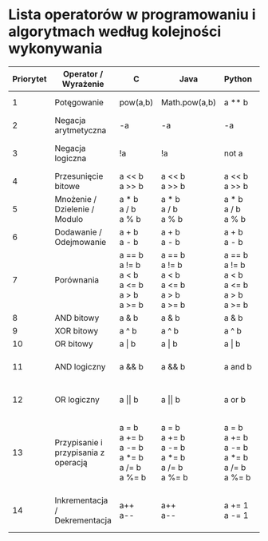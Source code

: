 # Lista operatorów w programowaniu i algorytmach według kolejności wykonywania

| Priorytet | Operator / Wyrażenie | C | Java | Python | Pseudokod | Uwagi |
| --------- | -------------------- | -- | ---- | ------ | --------- | ----- |
| 1 | Potęgowanie | pow(a,b) | Math.pow(a,b) | a ** b | a ^ b | a do potęgi b |
| 2 | Negacja arytmetyczna | -a | -a | -a | -a | zmiana znaku |
| 3 | Negacja logiczna | !a | !a | not a | NOT a | odwraca wartość logiczną |
| 4 | Przesunięcie bitowe | a << b<br>a >> b | a << b<br>a >> b | a << b<br>a >> b | a << b<br>a >> b | przesunięcie bitowe |
| 5 | Mnożenie / Dzielenie / Modulo | a * b<br>a / b<br>a % b | a * b<br>a / b<br>a % b | a * b<br>a / b<br>a % b | a * b<br>a / b<br>a mod b | iloczyn, dzielenie, reszta |
| 6 | Dodawanie / Odejmowanie | a + b<br>a - b | a + b<br>a - b | a + b<br>a - b | a + b<br>a - b | suma, różnica |
| 7 | Porównania | a == b<br>a != b<br>a < b<br>a <= b<br>a > b<br>a >= b | a == b<br>a != b<br>a < b<br>a <= b<br>a > b<br>a >= b | a == b<br>a != b<br>a < b<br>a <= b<br>a > b<br>a >= b | a = b<br>a <> b<br>a < b<br>a <= b<br>a > b<br>a >= b | sprawdza relacje między wartościami |
| 8 | AND bitowy | a & b | a & b | a & b | a & b | bitowe AND |
| 9 | XOR bitowy | a ^ b | a ^ b | a ^ b | a XOR b | bitowe XOR |
| 10 | OR bitowy | a \| b | a \| b | a \| b | a \| b | bitowe OR |
| 11 | AND logiczny | a && b | a && b | a and b | a AND b | prawda jeśli oba prawdziwe |
| 12 | OR logiczny | a \|\| b | a \|\| b | a or b | a OR b | prawda jeśli choć jedno prawdziwe |
| 13 | Przypisanie i przypisania z operacją | a = b<br>a += b<br>a -= b<br>a *= b<br>a /= b<br>a %= b | a = b<br>a += b<br>a -= b<br>a *= b<br>a /= b<br>a %= b | a = b<br>a += b<br>a -= b<br>a *= b<br>a /= b<br>a %= b | a = b<br>a = a + b<br>a = a - b<br>a = a * b<br>a = a / b<br>a = a mod b | przypisanie wartości, skróty przypisania |
| 14 | Inkrementacja / Dekrementacja | a++<br>a-- | a++<br>a-- | a += 1<br>a -= 1 | a = a + 1<br>a = a - 1 | zwiększenie lub zmniejszenie o 1 |
